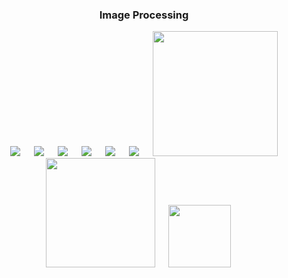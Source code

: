 <div align="center">
  
  ### Image Processing
</div>

<p align="center">
&emsp;
  <img src="https://img.shields.io/github/languages/code-size/MD-MAFUJUL-HASAN/Image-Processing?style=for-the-badge">
  &emsp;
  <img src="https://img.shields.io/github/repo-size/MD-MAFUJUL-HASAN/Image-Processing?color=purple&style=for-the-badge">
  &emsp;
  <img src="https://img.shields.io/github/languages/count/MD-MAFUJUL-HASAN/Image-Processing?color=green&style=for-the-badge">
  &emsp;
  <img src="https://img.shields.io/github/languages/top/MD-MAFUJUL-HASAN/Image-Processing?color=orange&style=for-the-badge">
  &emsp;
  <img src="https://img.shields.io/github/commit-activity/m/MD-MAFUJUL-HASAN/Image-Processing?color=lime&style=for-the-badge">
  &emsp;
  <img src="https://img.shields.io/github/last-commit/MD-MAFUJUL-HASAN/Image-Processing?color=darkgreen&style=for-the-badge">
  &emsp;
  <img src="https://tokei.rs/b1/github/MD-MAFUJUL-HASAN/Image-Processing?category=code" width="200">
  &emsp;
  <img src="https://tokei.rs/b1/github/MD-MAFUJUL-HASAN/Image-Processing?category=lines" width="175">
  &emsp;
  <img src="https://tokei.rs/b1/github/MD-MAFUJUL-HASAN/Image-Processing?category=files" width="100">
  &emsp;
  </p>
  
